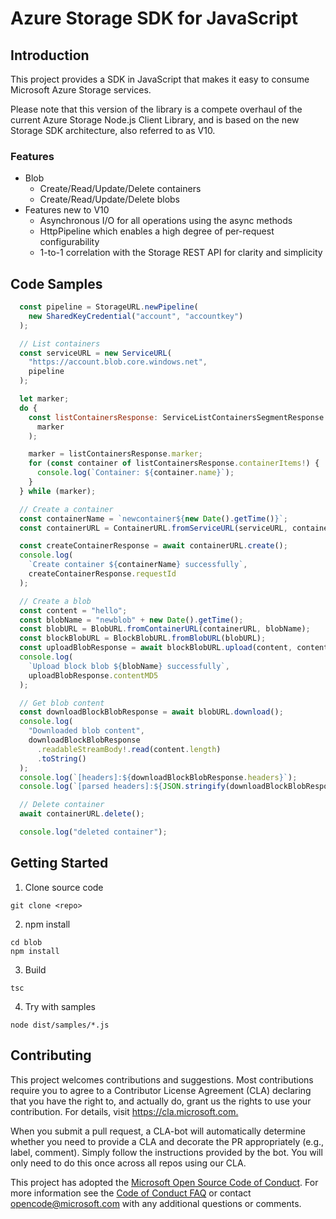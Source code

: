 # Azure Storage SDK for JavaScript

## Introduction

This project provides a SDK in JavaScript that makes it easy to consume Microsoft Azure Storage services.

Please note that this version of the library is a compete overhaul of the current Azure Storage Node.js Client Library, and is based on the new Storage SDK architecture, also referred to as V10.

### Features

- Blob
  - Create/Read/Update/Delete containers
  - Create/Read/Update/Delete blobs
- Features new to V10
  - Asynchronous I/O for all operations using the async methods
  - HttpPipeline which enables a high degree of per-request configurability
  - 1-to-1 correlation with the Storage REST API for clarity and simplicity

## Code Samples

```javascript
  const pipeline = StorageURL.newPipeline(
    new SharedKeyCredential("account", "accountkey")
  );

  // List containers
  const serviceURL = new ServiceURL(
    "https://account.blob.core.windows.net",
    pipeline
  );

  let marker;
  do {
    const listContainersResponse: ServiceListContainersSegmentResponse = await serviceURL.listContainersSegment(
      marker
    );

    marker = listContainersResponse.marker;
    for (const container of listContainersResponse.containerItems!) {
      console.log(`Container: ${container.name}`);
    }
  } while (marker);

  // Create a container
  const containerName = `newcontainer${new Date().getTime()}`;
  const containerURL = ContainerURL.fromServiceURL(serviceURL, containerName);

  const createContainerResponse = await containerURL.create();
  console.log(
    `Create container ${containerName} successfully`,
    createContainerResponse.requestId
  );

  // Create a blob
  const content = "hello";
  const blobName = "newblob" + new Date().getTime();
  const blobURL = BlobURL.fromContainerURL(containerURL, blobName);
  const blockBlobURL = BlockBlobURL.fromBlobURL(blobURL);
  const uploadBlobResponse = await blockBlobURL.upload(content, content.length);
  console.log(
    `Upload block blob ${blobName} successfully`,
    uploadBlobResponse.contentMD5
  );

  // Get blob content
  const downloadBlockBlobResponse = await blobURL.download();
  console.log(
    "Downloaded blob content",
    downloadBlockBlobResponse
      .readableStreamBody!.read(content.length)
      .toString()
  );
  console.log(`[headers]:${downloadBlockBlobResponse.headers}`);
  console.log(`[parsed headers]:${JSON.stringify(downloadBlockBlobResponse)}`);

  // Delete container
  await containerURL.delete();

  console.log("deleted container");
```

## Getting Started

1. Clone source code

```
git clone <repo>
```

2. npm install

```
cd blob
npm install
```

3. Build

```
tsc
```

4. Try with samples

```
node dist/samples/*.js
```

## Contributing

This project welcomes contributions and suggestions. Most contributions require you to agree to a
Contributor License Agreement (CLA) declaring that you have the right to, and actually do, grant us
the rights to use your contribution. For details, visit <https://cla.microsoft.com.>

When you submit a pull request, a CLA-bot will automatically determine whether you need to provide
a CLA and decorate the PR appropriately (e.g., label, comment). Simply follow the instructions
provided by the bot. You will only need to do this once across all repos using our CLA.

This project has adopted the [Microsoft Open Source Code of Conduct](https://opensource.microsoft.com/codeofconduct/).
For more information see the [Code of Conduct FAQ](https://opensource.microsoft.com/codeofconduct/faq/) or
contact [opencode@microsoft.com](mailto:opencode@microsoft.com) with any additional questions or comments.
